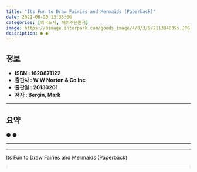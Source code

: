 ```yaml
---
title: "Its Fun to Draw Fairies and Mermaids (Paperback)"
date: 2021-08-20 13:35:06
categories: [외국도서, 해외주문원서]
image: https://bimage.interpark.com/goods_image/4/0/3/9/211384039s.JPG
description: ● ●
---
```


## **정보**

- **ISBN : 1620871122**
- **출판사 : W W Norton & Co Inc**
- **출판일 : 20130201**
- **저자 : Bergin, Mark**

------



## **요약**

●  ●  

------



------


Its Fun to Draw Fairies and Mermaids (Paperback) 

------


